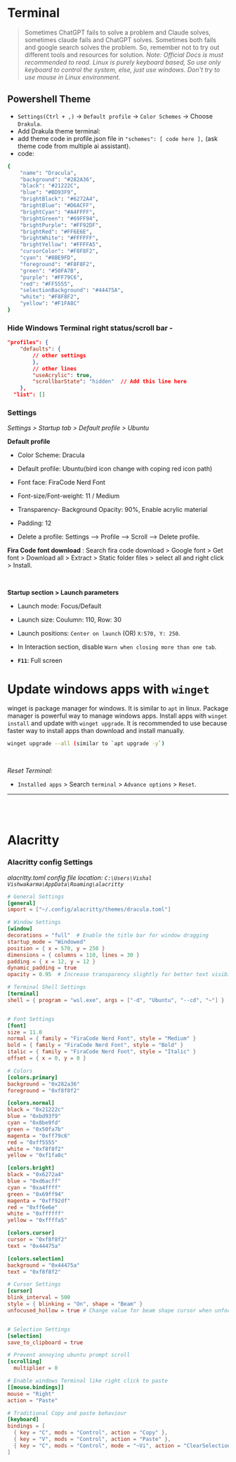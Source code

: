 # Terminal

> Sometimes ChatGPT fails to solve a problem and Claude solves, sometimes claude fails and ChatGPT solves. Sometimes both fails and google search solves the problem. So, remember not to try out different tools and resources for solution.
> _Note: Official Docs is must recommended to read._
> _Linux is purely keyboard based, So use only keyboard to control the system, else, just use windows. Don't try to use mouse in Linux environment._

## Powershell Theme

- `Settings(Ctrl + ,)` -> `Default profile` -> `Color Schemes` -> Choose `Drakula`.
- Add Drakula theme terminal:
- add theme code in profile.json file in `"schemes": [ code here ],` (ask theme code from multiple ai assistant).
- code:

```bash
{
    "name": "Dracula",
    "background": "#282A36",
    "black": "#21222C",
    "blue": "#BD93F9",
    "brightBlack": "#6272A4",
    "brightBlue": "#D6ACFF",
    "brightCyan": "#A4FFFF",
    "brightGreen": "#69FF94",
    "brightPurple": "#FF92DF",
    "brightRed": "#FF6E6E",
    "brightWhite": "#FFFFFF",
    "brightYellow": "#FFFFA5",
    "cursorColor": "#F8F8F2",
    "cyan": "#8BE9FD",
    "foreground": "#F8F8F2",
    "green": "#50FA7B",
    "purple": "#FF79C6",
    "red": "#FF5555",
    "selectionBackground": "#44475A",
    "white": "#F8F8F2",
    "yellow": "#F1FA8C"
}
```

### Hide Windows Terminal right status/scroll bar -  

```json
"profiles": {
    "defaults": {
        // other settings
        },
        // other lines
        "useAcrylic": true,
        "scrollbarState": "hidden"  // Add this line here
    },
  "list": []
```

### Settings

_Settings > Startup tab > Default profile > Ubuntu_

**Default profile**

- Color Scheme: Dracula
- Default profile: Ubuntu(bird icon change with coping red icon path)
- Font face: FiraCode Nerd Font
- Font-size/Font-weight: 11 / Medium

- Transparency- Background Opacity: 90%, Enable acrylic material
- Padding: 12

- Delete a profile: Settings --> Profile --> Scroll --> Delete profile.

**Fira Code font download** : Search fira code download > Google font > Get font > Download all > Extract > Static folder files > select all and right click > Install.

<br>

**Startup section > Launch parameters**

- Launch mode: Focus/Default
- Launch size: Coulumn: 110, Row: 30
- Launch positions: `Center on launch` (OR) `X:570, Y: 250`.

- In Interaction section, disable `Warn when closing more than one tab`.

- **`F11`**: Full screen

# Update windows apps with `winget`

winget is package manager for windows. It is similar to `apt` in linux. Package manager is powerful way to manage windows apps. Install apps with `winget install` and update with `winget upgrade`. It is recommended to use because faster way to install apps than download and install manually.

```bash
winget upgrade --all (similar to `apt upgrade -y`)
```

<br>

_Reset Terminal:_

- `Installed apps` > Search `terminal` > `Advance options` > `Reset`.

<hr> <br> <br>

<!-- ===================================================================================================================================== -->

# Alacritty

### Alacritty config Settings

_alacritty.toml_
_config file location: `C:\Users\Vishal Vishwakarma\AppData\Roaming\alacritty`_

```toml
# General Settings
[general]
import = ["~/.config/alacritty/themes/dracula.toml"]

# Window Settings
[window]
decorations = "full"  # Enable the title bar for window dragging
startup_mode = "Windowed"
position = { x = 570, y = 250 }
dimensions = { columns = 110, lines = 30 }
padding = { x = 12, y = 12 }
dynamic_padding = true
opacity = 0.95  # Increase transparency slightly for better text visibility

# Terminal Shell Settings
[terminal]
shell = { program = "wsl.exe", args = ["-d", "Ubuntu", "--cd", "~"] }


# Font Settings
[font]
size = 11.0
normal = { family = "FiraCode Nerd Font", style = "Medium" }
bold = { family = "FiraCode Nerd Font", style = "Bold" }
italic = { family = "FiraCode Nerd Font", style = "Italic" }
offset = { x = 0, y = 0 }

# Colors
[colors.primary]
background = "0x282a36"
foreground = "0xf8f8f2"

[colors.normal]
black = "0x21222c"
blue = "0xbd93f9"
cyan = "0x8be9fd"
green = "0x50fa7b"
magenta = "0xff79c6"
red = "0xff5555"
white = "0xf8f8f2"
yellow = "0xf1fa8c"

[colors.bright]
black = "0x6272a4"
blue = "0xd6acff"
cyan = "0xa4ffff"
green = "0x69ff94"
magenta = "0xff92df"
red = "0xff6e6e"
white = "0xffffff"
yellow = "0xffffa5"

[colors.cursor]
cursor = "0xf8f8f2"
text = "0x44475a"

[colors.selection]
background = "0x44475a"
text = "0xf8f8f2"

# Cursor Settings
[cursor]
blink_interval = 500
style = { blinking = "On", shape = "Beam" }
unfocused_hollow = true # Change value for beam shape cursor when unfocused


# Selection Settings
[selection]
save_to_clipboard = true

# Prevent annoying ubuntu prompt scroll
[scrolling]
  multiplier = 0

# Enable windows Terminal like right click to paste
[[mouse.bindings]]
mouse = "Right"
action = "Paste"

# Traditional Copy and paste behaviour
[keyboard]
bindings = [
  { key = "C", mods = "Control", action = "Copy" },
  { key = "V", mods = "Control", action = "Paste" },
  { key = "C", mods = "Control", mode = "~Vi", action = "ClearSelection" }  # Clears selection after copying
]


```

